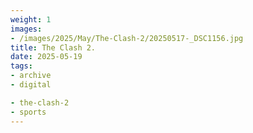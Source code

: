 ```yaml
---
weight: 1
images:
- /images/2025/May/The-Clash-2/20250517-_DSC1156.jpg
title: The Clash 2.
date: 2025-05-19
tags:
- archive
- digital

- the-clash-2
- sports
---
```


